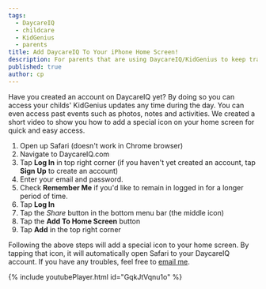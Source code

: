 ```yaml
---
tags:
  - DaycareIQ
  - childcare
  - KidGenius
  - parents
title: Add DaycareIQ To Your iPhone Home Screen!
description: For parents that are using DaycareIQ/KidGenius to keep track of your childcare updates, you can easily add an easy to access icon on your iPhone homes creen.
published: true
author: cp
---
```

Have you created an account on DaycareIQ yet?  By doing so you can access your childs' KidGenius updates any time during the day.  You can even access past events such as photos, notes and activities.  We created a short video to show you how to add a special icon on your home screen for quick and easy access.

1. Open up Safari (doesn't work in Chrome browser)
2. Navigate to DaycareIQ.com
3. Tap **Log In** in top right corner (if you haven't yet created an account, tap **Sign Up** to create an account)
4. Enter your email and password.
5. Check **Remember Me** if you'd like to remain in logged in for a longer period of time.
6. Tap **Log In**
7. Tap the *Share* button in the bottom menu bar (the middle icon)
8. Tap the **Add To Home Screen** button
9. Tap **Add** in the top right corner

Following the above steps will add a special icon to your home screen.  By tapping that icon, it will automatically open Safari to your DaycareIQ account.  If you have any troubles, feel free to [email me](mailto:craig@daycareiq.com?Subject=iPhone%20Help).

{% include youtubePlayer.html id="GqkJtVqnu1o" %}

